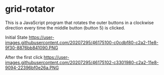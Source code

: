 # grid-rotator

This is a JavaScript program that rotates the outer buttons in a clockwise direction every time the middle button (button 5) is clicked.

Initial State
https://user-images.githubusercontent.com/20207295/46175100-c0cdbf80-c2a2-11e8-9f30-8876bb841090.PNG

After the first click
https://user-images.githubusercontent.com/20207295/46175102-c3301980-c2a2-11e8-9094-22396bf0e26a.PNG


